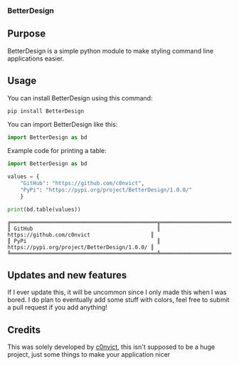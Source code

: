 ### BetterDesign
## Purpose
BetterDesign is a simple python module to make styling command line applications easier.
## Usage
You can install BetterDesign using this command:
```
pip install BetterDesign
```
You can import BetterDesign like this:
```py
import BetterDesign as bd
```
Example code for printing a table:
```py
import BetterDesign as bd

values = {
    "GitHub": "https://github.com/c0nvict",
    "PyPi": "https://pypi.org/project/BetterDesign/1.0.0/"
    }

print(bd.table(values))
```
```
╔══════════════════════════════════════════════╦══════════════════════════════════════════════╗
║ GitHub                                       ║ https://github.com/c0nvict                   ║
║ PyPi                                         ║ https://pypi.org/project/BetterDesign/1.0.0/ ║
╚══════════════════════════════════════════════╩══════════════════════════════════════════════╝
```
## Updates and new features
If I ever update this, it will be uncommon since I only made this when I was bored. I do plan to eventually add some stuff with colors, feel free to submit a pull request if you add anything!
## Credits
This was solely developed by <a href="https://github.com/c0nvict">c0nvict</a>, this isn't supposed to be a huge project, just some things to make your application nicer

